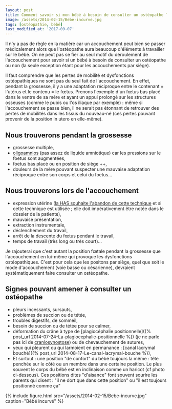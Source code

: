 ```yaml
---
layout: post
title: Comment savoir si mon bébé à besoin de consulter un ostéopathe ?
image: /assets/2014-02-15/Bebe-incurve.jpg
tags: [ostéopathie, bébé]
last_modified_at: '2017-09-07'
---
```


Il n'y a pas de règle en la matière car un accouchement peut bien se passer médicalement alors que l'ostéopathe aura beaucoup d'éléments à travailler sur le bébé. On ne peut pas se fier au seul motif du déroulement de l'accouchement pour savoir si un bébé à besoin de consulter un ostéopathe ou non (la seule exception étant pour les accouchements par siège).

Il faut comprendre que les pertes de mobilité et dysfonctions ostéopathiques ne sont pas du seul fait de l'accouchement. En effet, pendant la grossesse, il y a une adaptation réciproque entre le contenant = l'utérus et le contenu = le fœtus. Prenons l'exemple d'un fœtus bas placé dans le ventre de sa mère et ayant un appui prolongé sur les structures osseuses (comme le pubis ou l'os iliaque par exemple) : même si l'accouchement se passe bien, il ne serait pas étonnant de retrouver des pertes de mobilités dans les tissus du nouveau-né (ces pertes pouvant provenir de la position in utero en elle-même).

## Nous trouverons pendant la grossesse

- grossesse multiple,
- [oligoamnios](https://fr.wikipedia.org/wiki/Oligoamnios) (pas assez de liquide amniotique) car les pressions sur le foetus sont augmentées,
- foetus bas placé ou en position de siège ++,
- douleurs de la mère pouvant suspecter une mauvaise adaptation réciproque entre son corps et celui du foetus...

## Nous trouverons lors de l'accouchement

- expression utérine
  ([la HAS souhaite l'abandon de cette technique](http://www.has-sante.fr/portail/upload/docs/application/pdf/ea-_recommandations_.pdf) et si cette technique est utilisée ;
  elle doit impérativement être notée dans le dossier de la patiente),
- mauvaise présentation,
- extraction instrumentale,
- déclenchement du travail,
- arrêt de la descente du fœtus pendant le travail,
- temps de travail (très long ou très court)...

Je rajouterai que c'est autant la position fœtale pendant la grossesse que l'accouchement en lui-même qui provoque les dysfonctions ostéopathiques. C'est pour cela que les positons par siège, quel que soit le mode d'accouchement (voie basse ou césarienne), devraient systématiquement faire consulter un ostéopathe.

## Signes pouvant amener à consulter un ostéopathe

- pleurs incessants, sursauts,
- problèmes de succion ou de tétée,
- troubles digestifs, de sommeil,
- besoin de succion ou de tétée pour se calmer,
- déformation du crâne à type de [plagiocéphalie positionnelle]({% post_url 2014-07-24-La-plagiocephalie-positionnelle %}) (je ne parle pas ici de [craniosynostose](https://fr.wikipedia.org/wiki/Craniosynostose)) ou de chevauchement de sutures,
- yeux qui pleurent ou qui larmoient en permanance : [canal lacrymal bouché]({% post_url 2014-08-17-Le-canal-lacrymal-bouche %}),
- Et surtout : une position "de confort" du bébé toujours la même : tête penchée sur le côté ou un membre dans une certaine position. Le plus souvent le corps du bébé est en inclinaison comme un haricot (cf photo ci-dessous). Ces positions dites "d'aisance" font souvent sourire les parents qui disent : "il ne dort que dans cette position" ou "il est toujours positionné comme ça"

{% include figure.html src="/assets/2014-02-15/Bebe-incurve.jpg" caption="Bébé incurvé" %}
